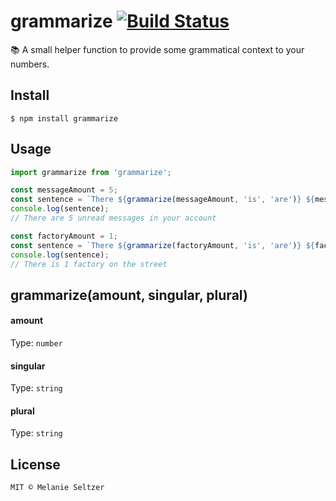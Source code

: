 # grammarize [![Build Status](https://travis-ci.org/melanieseltzer/grammarize.svg?branch=master)](https://travis-ci.org/melanieseltzer/grammarize)

:books: A small helper function to provide some grammatical context to your numbers.

## Install

```
$ npm install grammarize
```

## Usage

```js
import grammarize from 'grammarize';

const messageAmount = 5;
const sentence = `There ${grammarize(messageAmount, 'is', 'are')} ${messageAmount} unread ${grammarize(messageAmount, 'message', 'messages')} in your account`;
console.log(sentence);
// There are 5 unread messages in your account

const factoryAmount = 1;
const sentence = `There ${grammarize(factoryAmount, 'is', 'are')} ${factoryAmount} ${grammarize(factoryAmount, 'factory', 'factories')} on the street`;
console.log(sentence);
// There is 1 factory on the street
```

## grammarize(amount, singular, plural)

#### amount

Type: `number`

#### singular

Type: `string`

#### plural

Type: `string`

## License

```
MIT © Melanie Seltzer
```
